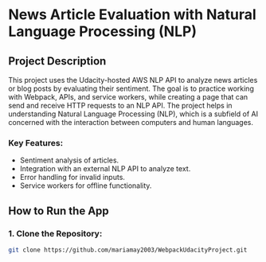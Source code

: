 # News Article Evaluation with Natural Language Processing (NLP)

## Project Description
This project uses the Udacity-hosted AWS NLP API to analyze news articles or blog posts by evaluating their sentiment. The goal is to practice working with Webpack, APIs, and service workers, while creating a page that can send and receive HTTP requests to an NLP API. The project helps in understanding Natural Language Processing (NLP), which is a subfield of AI concerned with the interaction between computers and human languages.

### Key Features:
- Sentiment analysis of articles.
- Integration with an external NLP API to analyze text.
- Error handling for invalid inputs.
- Service workers for offline functionality.

## How to Run the App

### 1. Clone the Repository:
```bash
git clone https://github.com/mariamay2003/WebpackUdacityProject.git
